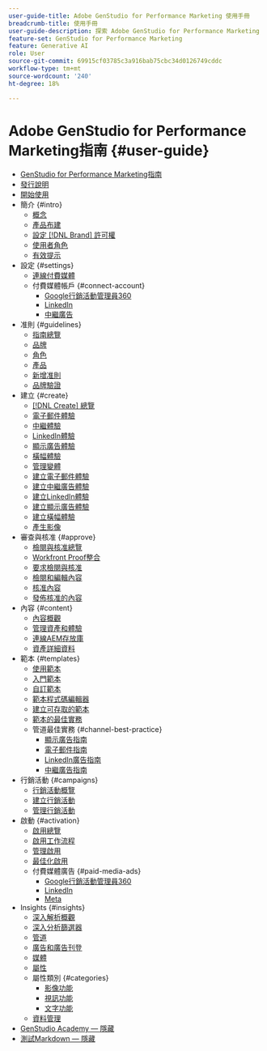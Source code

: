 ```yaml
---
user-guide-title: Adobe GenStudio for Performance Marketing 使用手冊
breadcrumb-title: 使用手冊
user-guide-description: 探索 Adobe GenStudio for Performance Marketing 的功能。了解如何快速建立符合品牌形象的資產、產生變化版本並最佳化體驗。
feature-set: GenStudio for Performance Marketing
feature: Generative AI
role: User
source-git-commit: 69915cf03785c3a916bab75cbc34d0126749cddc
workflow-type: tm+mt
source-wordcount: '240'
ht-degree: 18%

---
```



# Adobe GenStudio for Performance Marketing指南 {#user-guide}

+ [GenStudio for Performance Marketing指南](home.md)
+ [發行說明](release-notes.md)
+ [開始使用](get-started.md)
+ 簡介 {#intro}
   + [概念](concepts.md)
   + [產品布建](product-provisioning.md)
   + [設定 [!DNL Brand] 許可權](configure-brand-permissions.md)
   + [使用者角色](user-roles.md)
   + [有效提示](effective-prompts.md)
+ 設定 {#settings}
   + [連線付費媒體](connectors/connect-channel.md)
   + 付費媒體帳戶 {#connect-account}
      + [Google行銷活動管理員360](connectors/google-cm360.md)
      + [LinkedIn](connectors/linkedin-ads.md)
      + [中繼廣告](connectors/meta-ads.md)
+ 准則 {#guidelines}
   + [指南總覽](guidelines/overview.md)
   + [品牌](guidelines/brands.md)
   + [角色](guidelines/personas.md)
   + [產品](guidelines/products.md)
   + [新增准則](guidelines/add-guidelines.md)
   + [品牌驗證](guidelines/brand-validation.md)
+ 建立 {#create}
   + [[!DNL Create] 總覽](create/overview.md)
   + [電子郵件體驗](create/email-experiences.md)
   + [中繼體驗](create/meta-experiences.md)
   + [LinkedIn體驗](create/linkedin-experiences.md)
   + [顯示廣告體驗](create/display-ad-experiences.md)
   + [橫幅體驗](create/banner-experiences.md)
   + [管理變體](create/manage-variants.md)
   + [建立電子郵件體驗](create/create-email-experience.md)
   + [建立中繼廣告體驗](create/create-meta-ad.md)
   + [建立LinkedIn體驗](create/create-linkedin.md)
   + [建立顯示廣告體驗](create/create-display-ad.md)
   + [建立橫幅體驗](create/create-banner-experience.md)
   + [產生影像](create/generate-assets.md)
+ 審查與核准 {#approve}
   + [檢閱與核准總覽](approvals/overview.md)
   + [Workfront Proof整合](approvals/proof-integration.md)
   + [要求檢閱與核准](approvals/request-review.md)
   + [檢閱和編輯內容](approvals/review-and-edit.md)
   + [核准內容](approvals/approve-content.md)
   + [發佈核准的內容](approvals/publish-content.md)
+ 內容 {#content}
   + [內容概觀](content/overview.md)
   + [管理資產和體驗](content/manage-assets.md)
   + [連線AEM存放庫](content/connect-aem-repo.md)
   + [資產詳細資料](content/asset-details.md)
+ 範本 {#templates}
   + [使用範本](content/use-templates.md)
   + [入門範本](templates/starter-templates.md)
   + [自訂範本](content/customize-template.md)
   + [範本程式碼編輯器](content/code-editor.md)
   + [建立可存取的範本](content/accessibility-for-templates.md)
   + [範本的最佳實務](content/best-practices-for-templates.md)
   + 管道最佳實務 {#channel-best-practice}
      + [顯示廣告指南](templates/display-template.md)
      + [電子郵件指南](templates/email-template.md)
      + [LinkedIn廣告指南](templates/linkedin-template.md)
      + [中繼廣告指南](templates/meta-template.md)
+ 行銷活動 {#campaigns}
   + [行銷活動概覽](campaigns/overview.md)
   + [建立行銷活動](campaigns/create-campaign.md)
   + [管理行銷活動](campaigns/manage-campaign.md)
+ 啟動 {#activation}
   + [啟用總覽](activation/overview.md)
   + [啟用工作流程](activation/create-activation.md)
   + [管理啟用](activation/manage-activations.md)
   + [最佳化啟用](activation/troubleshooting.md)
   + 付費媒體廣告 {#paid-media-ads}
      + [Google行銷活動管理員360](activation/activate-cm360-ad.md)
      + [LinkedIn](activation/activate-linkedin-ad.md)
      + [Meta](activation/activate-meta-ad.md)
+ Insights {#insights}
   + [深入解析概觀](insights/overview.md)
   + [深入分析篩選器](insights/filter-views.md)
   + [管道](insights/channels.md)
   + [廣告和廣告刊登](insights/ads.md)
   + [媒體](insights/media.md)
   + [屬性](insights/attributes.md)
   + 屬性類別 {#categories}
      + [影像功能](insights/image-features.md)
      + [視訊功能](insights/video-features.md)
      + [文字功能](insights/text-features.md)
   + [資料管理](insights/data-management.md)
+ [GenStudio Academy — 隱藏](genstudioacademy.md)
+ [測試Markdown — 隱藏](test-markdown.md)
